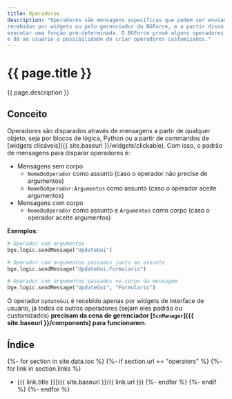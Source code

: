 ```yaml
---
title: Operadores
description: "Operadores são mensagens específicas que podem ser enviadas e
recebidas por widgets ou pelo gerenciador do BGForce, e a partir disso podem
executar uma função pré-determinada. O BGForce provê alguns operadores padrão
e dá ao usuário a possibilidade de criar operadores customizados."
---
```


# {{ page.title }}

{{ page.description }}

## Conceito
Operadores são disparados através de mensagens a partir de qualquer objeto, seja por blocos de lógica, Python
ou a partir de commandos de [widgets clicáveis]({{ site.baseurl }}/widgets/clickable).
Com isso, o padrão de mensagens para disparar operadores é:

- Mensagens sem corpo
    - `NomeDoOperador` como assunto (caso o operador não precise de argumentos)
    - `NomeDoOperador:Argumentos` como assunto (caso o operador aceite argumentos)
- Mensagens com corpo
    - `NomeDoOperador` como assunto e `Argumentos` como corpo (caso o operador aceite argumentos)

**Exemplos:**

```python
# Operador sem argumentos
bge.logic.sendMessage("UpdateGui")

# Operador com argumentos passados junto ao assunto
bge.logic.sendMessage("UpdateGui:Formulario")

# Operador com argumentos passados no corpo da mensagem
bge.logic.sendMessage("UpdateGui", "Formulario")
```

O operador `UpdateGui` é recebido apenas por widgets de interface de usuário, já todos os outros operadores
(sejam eles padrão ou customizados) **precisam da cena de gerenciador [`ScnManager`]({{ site.baseurl }}/components)
para funcionarem**.

## Índice

{%- for section in site.data.toc %}
{%- if section.url == "operators" %}
{%- for link in section.links %}
- [{{ link.title }}]({{ site.baseurl }}/{{ link.url }})
{%- endfor %}
{%- endif %}
{%- endfor %}